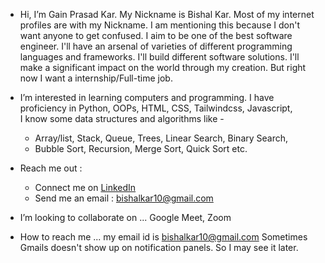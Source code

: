 -  Hi, I’m Gain Prasad Kar. My Nickname is Bishal Kar.
     Most of my internet profiles are with my Nickname. 
     I am mentioning this because I don't want anyone to get confused.
     I aim to be one of the best software engineer. I'll have an arsenal of varieties of different programming languages and frameworks. I'll build different software solutions. I'll make a significant impact on the world through my creation. But right now I want a internship/Full-time job. 
     
-  I’m interested in learning computers and programming.
   I have proficiency in Python, OOPs, HTML, CSS, Tailwindcss, Javascript,  
   I know some data structures and algorithms like -
   - Array/list, Stack, Queue, Trees, Linear Search, Binary Search, 
   - Bubble Sort, Recursion, Merge Sort, Quick Sort etc.

-  Reach me out :
   - Connect me on [LinkedIn](www.linkedin.com/bishalkar10)
   - Send me an email : bishalkar10@gmail.com


-  I’m looking to collaborate on ... Google Meet, Zoom
-  How to reach me ... my email id is bishalkar10@gmail.com
     Sometimes Gmails doesn't show up on notification panels. 
     So I may see it later. 
     
     
